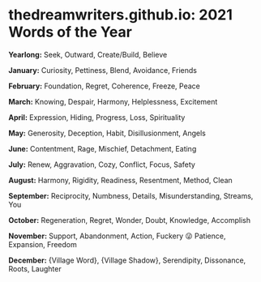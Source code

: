 # thedreamwriters.github.io: 2021 Words of the Year

**Yearlong:** Seek, Outward, Create/Build, Believe 

**January:** Curiosity, Pettiness, Blend, Avoidance, Friends

**February:** Foundation, Regret, Coherence, Freeze, Peace

**March:** Knowing, Despair, Harmony, Helplessness, Excitement 

**April:** Expression, Hiding, Progress, Loss, Spirituality

**May:** Generosity, Deception, Habit, Disillusionment, Angels

**June:** Contentment, Rage, Mischief, Detachment, Eating

**July:** Renew, Aggravation, Cozy, Conflict, Focus, Safety

**August:** Harmony, Rigidity, Readiness, Resentment, Method, Clean

**September:** Reciprocity, Numbness, Details, Misunderstanding, Streams, You

**October:** Regeneration, Regret, Wonder, Doubt, Knowledge, Accomplish

**November:** Support, Abandonment, Action, Fuckery 😜  Patience, Expansion, Freedom

**December:** {Village Word},  {Village Shadow}, Serendipity, Dissonance, Roots, Laughter 
